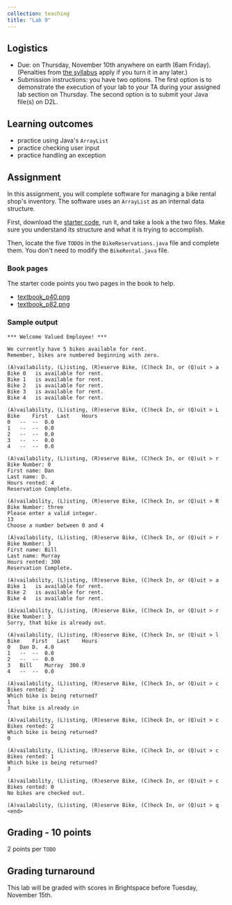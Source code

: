 ```yaml
---
collection: teaching
title: "Lab 9"
---
```


## Logistics
* Due: on Thursday, November 10th anywhere on earth (6am Friday). (Penalties from [the
	syllabus](https://lgw2.github.io/teaching/csci132-fall-2022/syllabus/)
	apply if you turn it in any later.)
* Submission instructions: you have two options. The first option is to
	demonstrate the execution of your lab to your TA during your assigned lab
	section on Thursday.
	The second option is to submit your Java file(s) on D2L.

## Learning outcomes
* practice using Java's `ArrayList`
* practice checking user input
* practice handling an exception

## Assignment

In this assignment, you will complete software for managing a bike rental
shop's inventory. The software uses an `ArrayList` as an internal data
structure.

First, download the [starter code](https://lgw2.github.io/teaching/csci132-fall-2022/labs/lab11_starter.zip), run it, and take a look a the two files. Make sure
you understand its structure and what it is trying to accomplish.

Then, locate the five `TODO`s in the `BikeReservations.java` file and complete
them. You don't need to modify the `BikeRental.java` file.

### Book pages

The starter code points you two pages in the book to help.
* [textbook_p40.png](https://lgw2.github.io/teaching/csci132-fall-2022/labs/textbook_p40.png)
* [textbook_p82.png](https://lgw2.github.io/teaching/csci132-fall-2022/labs/textbook_p82.png)

### Sample output
```
*** Welcome Valued Employee! ***

We currently have 5 bikes available for rent.
Remember, bikes are numbered beginning with zero.

(A)vailability, (L)isting, (R)eserve Bike, (C)heck In, or (Q)uit > a
Bike 0	 is available for rent.
Bike 1	 is available for rent.
Bike 2	 is available for rent.
Bike 3	 is available for rent.
Bike 4	 is available for rent.

(A)vailability, (L)isting, (R)eserve Bike, (C)heck In, or (Q)uit > L
Bike	First	Last	Hours
0	--	--	0.0
1	--	--	0.0
2	--	--	0.0
3	--	--	0.0
4	--	--	0.0

(A)vailability, (L)isting, (R)eserve Bike, (C)heck In, or (Q)uit > r
Bike Number: 0
First name: Dan
Last name: D.
Hours rented: 4
Reservation Complete.

(A)vailability, (L)isting, (R)eserve Bike, (C)heck In, or (Q)uit > R
Bike Number: three
Please enter a valid integer.
13
Choose a number between 0 and 4

(A)vailability, (L)isting, (R)eserve Bike, (C)heck In, or (Q)uit > r
Bike Number: 3
First name: Bill
Last name: Murray
Hours rented: 300
Reservation Complete.

(A)vailability, (L)isting, (R)eserve Bike, (C)heck In, or (Q)uit > a
Bike 1	 is available for rent.
Bike 2	 is available for rent.
Bike 4	 is available for rent.

(A)vailability, (L)isting, (R)eserve Bike, (C)heck In, or (Q)uit > r
Bike Number: 3
Sorry, that bike is already out.

(A)vailability, (L)isting, (R)eserve Bike, (C)heck In, or (Q)uit > l
Bike	First	Last	Hours
0	Dan	D.	4.0
1	--	--	0.0
2	--	--	0.0
3	Bill	Murray	300.0
4	--	--	0.0

(A)vailability, (L)isting, (R)eserve Bike, (C)heck In, or (Q)uit > c
Bikes rented: 2
Which bike is being returned?
1
That bike is already in

(A)vailability, (L)isting, (R)eserve Bike, (C)heck In, or (Q)uit > c
Bikes rented: 2
Which bike is being returned?
0

(A)vailability, (L)isting, (R)eserve Bike, (C)heck In, or (Q)uit > c
Bikes rented: 1
Which bike is being returned?
3

(A)vailability, (L)isting, (R)eserve Bike, (C)heck In, or (Q)uit > c
Bikes rented: 0
No bikes are checked out.

(A)vailability, (L)isting, (R)eserve Bike, (C)heck In, or (Q)uit > q
<end>
```

## Grading - 10 points
2 points per `TODO`

## Grading turnaround
This lab will be graded with scores in Brightspace before Tuesday, November 15th.
